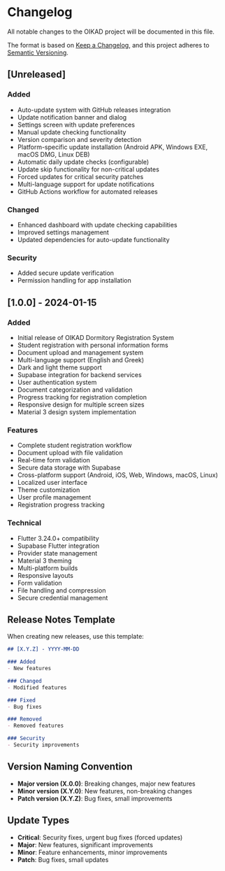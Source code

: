 # Changelog

All notable changes to the OIKAD project will be documented in this file.

The format is based on [Keep a Changelog](https://keepachangelog.com/en/1.0.0/),
and this project adheres to [Semantic Versioning](https://semver.org/spec/v2.0.0.html).

## [Unreleased]

### Added
- Auto-update system with GitHub releases integration
- Update notification banner and dialog
- Settings screen with update preferences
- Manual update checking functionality
- Version comparison and severity detection
- Platform-specific update installation (Android APK, Windows EXE, macOS DMG, Linux DEB)
- Automatic daily update checks (configurable)
- Update skip functionality for non-critical updates
- Forced updates for critical security patches
- Multi-language support for update notifications
- GitHub Actions workflow for automated releases

### Changed
- Enhanced dashboard with update checking capabilities
- Improved settings management
- Updated dependencies for auto-update functionality

### Security
- Added secure update verification
- Permission handling for app installation

## [1.0.0] - 2024-01-15

### Added
- Initial release of OIKAD Dormitory Registration System
- Student registration with personal information forms
- Document upload and management system
- Multi-language support (English and Greek)
- Dark and light theme support
- Supabase integration for backend services
- User authentication system
- Document categorization and validation
- Progress tracking for registration completion
- Responsive design for multiple screen sizes
- Material 3 design system implementation

### Features
- Complete student registration workflow
- Document upload with file validation
- Real-time form validation
- Secure data storage with Supabase
- Cross-platform support (Android, iOS, Web, Windows, macOS, Linux)
- Localized user interface
- Theme customization
- User profile management
- Registration progress tracking

### Technical
- Flutter 3.24.0+ compatibility
- Supabase Flutter integration
- Provider state management
- Material 3 theming
- Multi-platform builds
- Responsive layouts
- Form validation
- File handling and compression
- Secure credential management

## Release Notes Template

When creating new releases, use this template:

```markdown
## [X.Y.Z] - YYYY-MM-DD

### Added
- New features

### Changed
- Modified features

### Fixed
- Bug fixes

### Removed
- Removed features

### Security
- Security improvements
```

## Version Naming Convention

- **Major version (X.0.0)**: Breaking changes, major new features
- **Minor version (X.Y.0)**: New features, non-breaking changes
- **Patch version (X.Y.Z)**: Bug fixes, small improvements

## Update Types

- **Critical**: Security fixes, urgent bug fixes (forced updates)
- **Major**: New features, significant improvements
- **Minor**: Feature enhancements, minor improvements
- **Patch**: Bug fixes, small updates